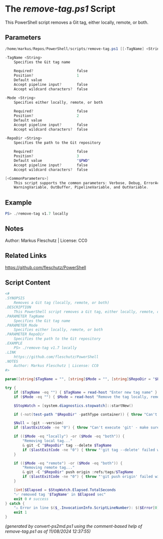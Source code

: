 The *remove-tag.ps1* Script
===========================

This PowerShell script removes a Git tag, either locally, remote, or both.

Parameters
----------
```powershell
/home/markus/Repos/PowerShell/scripts/remove-tag.ps1 [[-TagName] <String>] [[-Mode] <String>] [[-RepoDir] <String>] [<CommonParameters>]

-TagName <String>
    Specifies the Git tag name
    
    Required?                    false
    Position?                    1
    Default value                
    Accept pipeline input?       false
    Accept wildcard characters?  false

-Mode <String>
    Specifies either locally, remote, or both
    
    Required?                    false
    Position?                    2
    Default value                
    Accept pipeline input?       false
    Accept wildcard characters?  false

-RepoDir <String>
    Specifies the path to the Git repository
    
    Required?                    false
    Position?                    3
    Default value                "$PWD"
    Accept pipeline input?       false
    Accept wildcard characters?  false

[<CommonParameters>]
    This script supports the common parameters: Verbose, Debug, ErrorAction, ErrorVariable, WarningAction, 
    WarningVariable, OutBuffer, PipelineVariable, and OutVariable.
```

Example
-------
```powershell
PS> ./remove-tag v1.7 locally

```

Notes
-----
Author: Markus Fleschutz | License: CC0

Related Links
-------------
https://github.com/fleschutz/PowerShell

Script Content
--------------
```powershell
<#
.SYNOPSIS
	Removes a Git tag (locally, remote, or both)
.DESCRIPTION
	This PowerShell script removes a Git tag, either locally, remote, or both.
.PARAMETER TagName
	Specifies the Git tag name
.PARAMETER Mode
	Specifies either locally, remote, or both
.PARAMETER RepoDir
	Specifies the path to the Git repository
.EXAMPLE
	PS> ./remove-tag v1.7 locally
.LINK
	https://github.com/fleschutz/PowerShell
.NOTES
	Author: Markus Fleschutz | License: CC0
#>

param([string]$TagName = "", [string]$Mode = "", [string]$RepoDir = "$PWD")

try {
	if ($TagName -eq "") { $TagName = read-host "Enter new tag name" }
	if ($Mode -eq "") { $Mode = read-host "Remove the tag locally, remote, or both" }

	$StopWatch = [system.diagnostics.stopwatch]::startNew()

	if (-not(test-path "$RepoDir" -pathType container)) { throw "Can't access directory: $RepoDir" }

	$Null = (git --version)
	if ($lastExitCode -ne "0") { throw "Can't execute 'git' - make sure Git is installed and available" }

	if (($Mode -eq "locally") -or ($Mode -eq "both")) {
		"Removing local tag..."
		& git -C "$RepoDir" tag --delete $TagName
		if ($lastExitCode -ne "0") { throw "'git tag --delete' failed with exit code $lastExitCode" }
	}

	if (($Mode -eq "remote") -or ($Mode -eq "both")) {
		"Removing remote tag..."
		& git -C "$RepoDir" push origin :refs/tags/$TagName
		if ($lastExitCode -ne "0") { throw "'git push origin' failed with exit code $lastExitCode" }
	}

	[int]$Elapsed = $StopWatch.Elapsed.TotalSeconds
	"✅ removed tag '$TagName' in $Elapsed sec"
	exit 0 # success
} catch {
	"⚠️ Error in line $($_.InvocationInfo.ScriptLineNumber): $($Error[0])"
	exit 1
}
```

*(generated by convert-ps2md.ps1 using the comment-based help of remove-tag.ps1 as of 11/08/2024 12:37:55)*
